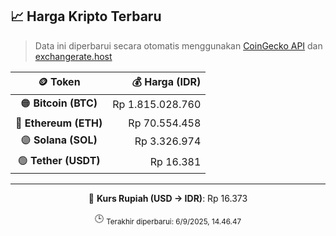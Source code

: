 

<!-- HARGA_KRIPTO -->
## 📈 Harga Kripto Terbaru

> Data ini diperbarui secara otomatis menggunakan [CoinGecko API](https://www.coingecko.com/) dan [exchangerate.host](https://exchangerate.host/)

<div align="center">

| 🪙 Token | 💰 Harga (IDR) |
|:------:|---------------:|
| 🟠 **Bitcoin (BTC)**   | Rp 1.815.028.760 |
| 🔵 **Ethereum (ETH)**  | Rp 70.554.458 |
| 🟣 **Solana (SOL)**    | Rp 3.326.974 |
| 🟢 **Tether (USDT)**   | Rp 16.381 |

---

💱 **Kurs Rupiah (USD → IDR)**: Rp 16.373

🕒 <sub>Terakhir diperbarui: 6/9/2025, 14.46.47</sub>

</div>
<!-- /HARGA_KRIPTO -->